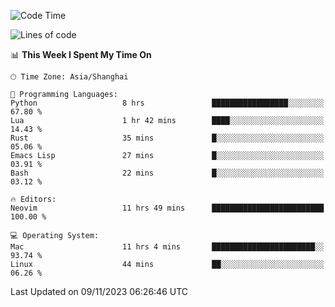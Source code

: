 <!--START_SECTION:waka-->
![Code Time](http://img.shields.io/badge/Code%20Time-1%2C655%20hrs%2037%20mins-blue)

![Lines of code](https://img.shields.io/badge/From%20Hello%20World%20I%27ve%20Written-288.7%20thousand%20lines%20of%20code-blue)

📊 **This Week I Spent My Time On** 

```text
🕑︎ Time Zone: Asia/Shanghai

💬 Programming Languages: 
Python                   8 hrs               █████████████████░░░░░░░░   67.80 % 
Lua                      1 hr 42 mins        ████░░░░░░░░░░░░░░░░░░░░░   14.43 % 
Rust                     35 mins             █░░░░░░░░░░░░░░░░░░░░░░░░   05.06 % 
Emacs Lisp               27 mins             █░░░░░░░░░░░░░░░░░░░░░░░░   03.91 % 
Bash                     22 mins             █░░░░░░░░░░░░░░░░░░░░░░░░   03.12 % 

🔥 Editors: 
Neovim                   11 hrs 49 mins      █████████████████████████   100.00 % 

💻 Operating System: 
Mac                      11 hrs 4 mins       ███████████████████████░░   93.74 % 
Linux                    44 mins             ██░░░░░░░░░░░░░░░░░░░░░░░   06.26 % 
```


 Last Updated on 09/11/2023 06:26:46 UTC
<!--END_SECTION:waka-->
